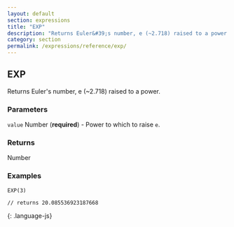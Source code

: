```yaml
---
layout: default
section: expressions
title: "EXP"
description: "Returns Euler&#39;s number, e (~2.718) raised to a power."
category: section
permalink: /expressions/reference/exp/
---
```


## EXP

Returns Euler's number, e (~2.718) raised to a power.

### Parameters

`value` Number (__required__) - Power to which to raise `e`.

### Returns

Number

### Examples

~~~
EXP(3)

// returns 20.085536923187668
~~~
{: .language-js}